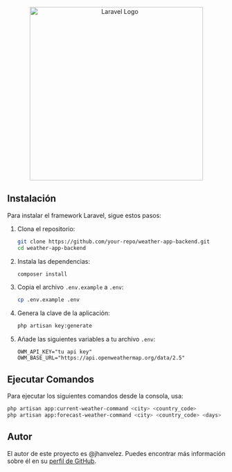 <p align="center"><a href="https://laravel.com" target="_blank"><img src="https://raw.githubusercontent.com/laravel/art/master/logo-lockup/5%20SVG/2%20CMYK/1%20Full%20Color/laravel-logolockup-cmyk-red.svg" width="400" alt="Laravel Logo"></a></p>

## Instalación

Para instalar el framework Laravel, sigue estos pasos:

1. Clona el repositorio:
    ```bash
    git clone https://github.com/your-repo/weather-app-backend.git
    cd weather-app-backend
    ```

2. Instala las dependencias:
    ```bash
    composer install
    ```

3. Copia el archivo `.env.example` a `.env`:
    ```bash
    cp .env.example .env
    ```

4. Genera la clave de la aplicación:
    ```bash
    php artisan key:generate
    ```

5. Añade las siguientes variables a tu archivo `.env`:
    ```env
    OWM_API_KEY="tu api key"
    OWM_BASE_URL="https://api.openweathermap.org/data/2.5"
    ```

## Ejecutar Comandos

Para ejecutar los siguientes comandos desde la consola, usa:

```bash
php artisan app:current-weather-command <city> <country_code>
php artisan app:forecast-weather-command <city> <country_code> <days>
```

## Autor

El autor de este proyecto es @jhanvelez. Puedes encontrar más información sobre él en su [perfil de GitHub](https://github.com/jhanvelez).

